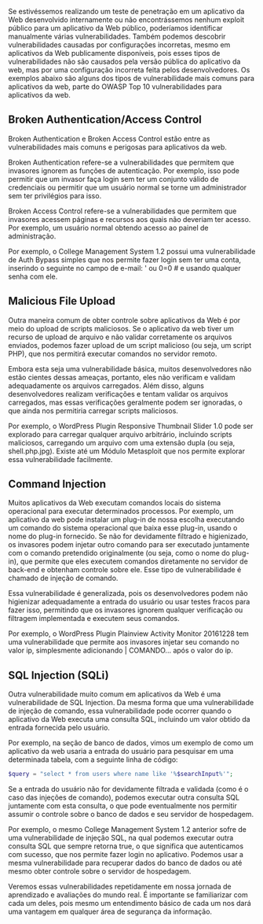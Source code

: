 
Se estivéssemos realizando um teste de penetração em um aplicativo da Web desenvolvido internamente ou não encontrássemos nenhum exploit público para um aplicativo da Web público, poderíamos identificar manualmente várias vulnerabilidades. Também podemos descobrir vulnerabilidades causadas por configurações incorretas, mesmo em aplicativos da Web publicamente disponíveis, pois esses tipos de vulnerabilidades não são causados pela versão pública do aplicativo da web, mas por uma configuração incorreta feita pelos desenvolvedores. Os exemplos abaixo são alguns dos tipos de vulnerabilidade mais comuns para aplicativos da web, parte do OWASP Top 10 vulnerabilidades para aplicativos da web.

## Broken Authentication/Access Control

Broken Authentication e Broken Access Control estão entre as vulnerabilidades mais comuns e perigosas para aplicativos da web.

Broken Authentication refere-se a vulnerabilidades que permitem que invasores ignorem as funções de autenticação. Por exemplo, isso pode permitir que um invasor faça login sem ter um conjunto válido de credenciais ou permitir que um usuário normal se torne um administrador sem ter privilégios para isso.

Broken Access Control refere-se a vulnerabilidades que permitem que invasores acessem páginas e recursos aos quais não deveriam ter acesso. Por exemplo, um usuário normal obtendo acesso ao painel de administração.

Por exemplo, o College Management System 1.2 possui uma vulnerabilidade de Auth Bypass simples que nos permite fazer login sem ter uma conta, inserindo o seguinte no campo de e-mail: ' ou 0=0 # e usando qualquer senha com ele.

## Malicious File Upload

Outra maneira comum de obter controle sobre aplicativos da Web é por meio do upload de scripts maliciosos. Se o aplicativo da web tiver um recurso de upload de arquivo e não validar corretamente os arquivos enviados, podemos fazer upload de um script malicioso (ou seja, um script PHP), que nos permitirá executar comandos no servidor remoto.

Embora esta seja uma vulnerabilidade básica, muitos desenvolvedores não estão cientes dessas ameaças, portanto, eles não verificam e validam adequadamente os arquivos carregados. Além disso, alguns desenvolvedores realizam verificações e tentam validar os arquivos carregados, mas essas verificações geralmente podem ser ignoradas, o que ainda nos permitiria carregar scripts maliciosos.

Por exemplo, o WordPress Plugin Responsive Thumbnail Slider 1.0 pode ser explorado para carregar qualquer arquivo arbitrário, incluindo scripts maliciosos, carregando um arquivo com uma extensão dupla (ou seja, shell.php.jpg). Existe até um Módulo Metasploit que nos permite explorar essa vulnerabilidade facilmente.

## Command Injection

Muitos aplicativos da Web executam comandos locais do sistema operacional para executar determinados processos. Por exemplo, um aplicativo da web pode instalar um plug-in de nossa escolha executando um comando do sistema operacional que baixa esse plug-in, usando o nome do plug-in fornecido. Se não for devidamente filtrado e higienizado, os invasores podem injetar outro comando para ser executado juntamente com o comando pretendido originalmente (ou seja, como o nome do plug-in), que permite que eles executem comandos diretamente no servidor de back-end e obtenham controle sobre ele. Esse tipo de vulnerabilidade é chamado de injeção de comando.

Essa vulnerabilidade é generalizada, pois os desenvolvedores podem não higienizar adequadamente a entrada do usuário ou usar testes fracos para fazer isso, permitindo que os invasores ignorem qualquer verificação ou filtragem implementada e executem seus comandos.

Por exemplo, o WordPress Plugin Plainview Activity Monitor 20161228 tem uma vulnerabilidade que permite aos invasores injetar seu comando no valor ip, simplesmente adicionando | COMANDO... após o valor do ip.

## SQL Injection (SQLi)

Outra vulnerabilidade muito comum em aplicativos da Web é uma vulnerabilidade de SQL Injection. Da mesma forma que uma vulnerabilidade de injeção de comando, essa vulnerabilidade pode ocorrer quando o aplicativo da Web executa uma consulta SQL, incluindo um valor obtido da entrada fornecida pelo usuário.

Por exemplo, na seção de banco de dados, vimos um exemplo de como um aplicativo da web usaria a entrada do usuário para pesquisar em uma determinada tabela, com a seguinte linha de código:

```php
$query = "select * from users where name like '%$searchInput%'";
```

Se a entrada do usuário não for devidamente filtrada e validada (como é o caso das injeções de comando), podemos executar outra consulta SQL juntamente com esta consulta, o que pode eventualmente nos permitir assumir o controle sobre o banco de dados e seu servidor de hospedagem.

Por exemplo, o mesmo College Management System 1.2 anterior sofre de uma vulnerabilidade de injeção SQL, na qual podemos executar outra consulta SQL que sempre retorna true, o que significa que autenticamos com sucesso, que nos permite fazer login no aplicativo. Podemos usar a mesma vulnerabilidade para recuperar dados do banco de dados ou até mesmo obter controle sobre o servidor de hospedagem.

Veremos essas vulnerabilidades repetidamente em nossa jornada de aprendizado e avaliações do mundo real. É importante se familiarizar com cada um deles, pois mesmo um entendimento básico de cada um nos dará uma vantagem em qualquer área de segurança da informação.